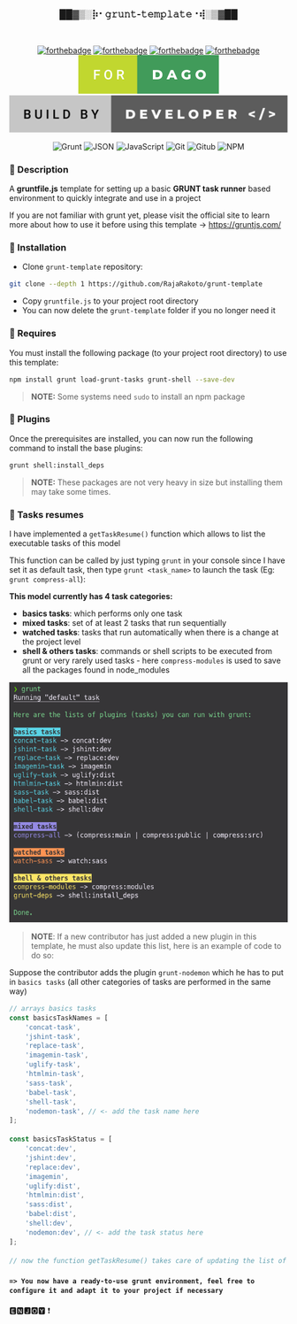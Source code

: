 <div align="center">

### ██▓▒­░⡷⠂𝚐𝚛𝚞𝚗𝚝-𝚝𝚎𝚖𝚙𝚕𝚊𝚝𝚎⠐⢾░▒▓██

<br>

[![forthebadge](https://forthebadge.com/images/badges/built-with-love.svg)](https://forthebadge.com) [![forthebadge](https://forthebadge.com/images/badges/for-you.svg)](https://forthebadge.com) [![forthebadge](https://forthebadge.com/images/badges/open-source.svg)](https://forthebadge.com) [![forthebadge](https://forthebadge.com/images/badges/uses-git.svg)](https://forthebadge.com) [![forthebadge](https://github.com/RajaRakoto/github-docs/blob/master/badge/for-dago.svg?raw=true)](https://forthebadge.com) [![forthebadge](https://github.com/RajaRakoto/github-docs/blob/master/badge/build-by.svg?raw=true)](https://forthebadge.com)

![Grunt](https://img.shields.io/badge/-Grunt-777?style=flat&logo=grunt&logoColor=orangered&labelColor=ffffff) ![JSON](https://img.shields.io/badge/-JSON-777?style=flat&logo=JSON&logoColor=777&labelColor=ffffff) ![JavaScript](https://img.shields.io/badge/-JavaScript-777?style=flat&logo=javascript&logoColor=dbb332&labelColor=ffffff) ![Git](https://img.shields.io/badge/-Git-777?style=flat&logo=git&logoColor=F05032&labelColor=ffffff) ![Gitub](https://img.shields.io/badge/-Gitub-777?style=flat&logo=github&logoColor=777&labelColor=ffffff) ![NPM](https://img.shields.io/badge/-NPM-777?style=flat&logo=npm&labelColor=ffffff)<br>

</div>

### 📌 Description

A **gruntfile.js** template for setting up a basic **GRUNT task runner** based environment to quickly integrate and use in a project

If you are not familiar with grunt yet, please visit the official site to learn more about how to use it before using this template -> https://gruntjs.com/

### 📌 Installation

- Clone `grunt-template` repository:

```bash
git clone --depth 1 https://github.com/RajaRakoto/grunt-template
```

- Copy `gruntfile.js` to your project root directory
- You can now delete the `grunt-template` folder if you no longer need it

### 📌 Requires

You must install the following package (to your project root directory) to use this template:

```bash
npm install grunt load-grunt-tasks grunt-shell --save-dev
```

> **NOTE:** Some systems need `sudo` to install an npm package

### 📌 Plugins

Once the prerequisites are installed, you can now run the following command to install the base plugins:

```bash
grunt shell:install_deps
```

> **NOTE:** These packages are not very heavy in size but installing them may take some times.

### 📌 Tasks resumes

I have implemented a `getTaskResume()` function which allows to list the executable tasks of this model

This function can be called by just typing `grunt` in your console since I have set it as default task, then type `grunt <task_name>` to launch the task (Eg: `grunt compress-all`):

**This model currently has 4 task categories:**

- **basics tasks**: which performs only one task
- **mixed tasks**: set of at least 2 tasks that run sequentially
- **watched tasks**: tasks that run automatically when there is a change at the project level
- **shell & others tasks**: commands or shell scripts to be executed from grunt or very rarely used tasks - here `compress-modules` is used to save all the packages found in node_modules

<div align="center">
<img src='https://github.com/RajaRakoto/github-docs/blob/master/grunt-template/grunt_task.png?raw=true'>
</div>

> **NOTE**: If a new contributor has just added a new plugin in this template, he must also update this list, here is an example of code to do so:

Suppose the contributor adds the plugin `grunt-nodemon` which he has to put in `basics tasks` (all other categories of tasks are performed in the same way)

```js
// arrays basics tasks
const basicsTaskNames = [
	'concat-task',
	'jshint-task',
	'replace-task',
	'imagemin-task',
	'uglify-task',
	'htmlmin-task',
	'sass-task',
	'babel-task',
	'shell-task',
	'nodemon-task', // <- add the task name here
];

const basicsTaskStatus = [
	'concat:dev',
	'jshint:dev',
	'replace:dev',
	'imagemin',
	'uglify:dist',
	'htmlmin:dist',
	'sass:dist',
	'babel:dist',
	'shell:dev',
	'nodemon:dev', // <- add the task status here
];

// now the function getTaskResume() takes care of updating the list of tasks ...
```

#### `=> You now have a ready-to-use grunt environment, feel free to configure it and adapt it to your project if necessary`

🅴🅽🅹🅾🆈 ❗
